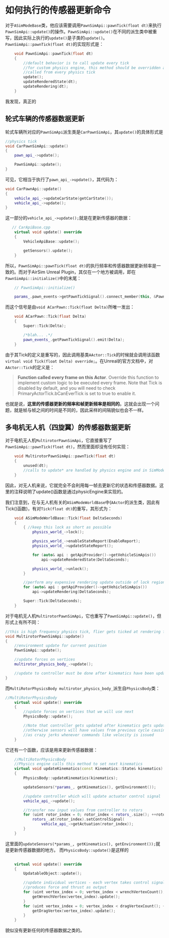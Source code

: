 # 如何执行的传感器更新命令
对于`ASimModeBase`类，他应该需要调用`PawnSimApi::pawnTick(float dt)`来执行`PawnSimApi::update()`的操作。`PawnSimApi::update()`在不同的派生类中被重写，因此实际上执行的`update()`是子类的`update()`。
`PawnSimApi::pawnTick(float dt)`的实现形式是：
```cpp
    void PawnSimApi::pawnTick(float dt)
    {
        //default behavior is to call update every tick
        //for custom physics engine, this method should be overridden and update should be
        //called from every physics tick
        update();
        updateRenderedState(dt);
        updateRendering(dt);
    }
```
我发现，真正的

## 轮式车辆的传感器数据更新
轮式车辆所对应的`PawnSimApi`派生类是`CarPawnSimApi`，其`update()`的具体形式是
```cpp
//physics tick
void CarPawnSimApi::update()
{
    pawn_api_->update();

    PawnSimApi::update();
}
```
可见，它相当于执行了`pawn_api_->update()`，其代码为：
```cpp
void CarPawnApi::update()
{
    vehicle_api_->updateCarState(getCarState());
    vehicle_api_->update();
}
```
这一部分的`vehicle_api_->update();`就是在更新传感器的数据：
```cpp 
   // CarApiBase.cpp
    virtual void update() override
    {
        VehicleApiBase::update();

        getSensors().update();
    }
```
所以，`PawnSimApi::pawnTick(float dt)`的执行频率和传感器数据更新频率是一致的。而对于AirSim Unreal Plugin，其仅在一个地方被调用，即在`PawnSimApi::initialize()`中的末尾：
```cpp
    // PawnSimApi::initialize()

    params_.pawn_events->getPawnTickSignal().connect_member(this, &PawnSimApi::pawnTick);
```
而这个信号是由`void ACarPawn::Tick(float Delta)`所唯一发出：
```cpp
    void ACarPawn::Tick(float Delta)
    {
        Super::Tick(Delta);

        /*blah... .*/
        pawn_events_.getPawnTickSignal().emit(Delta);
    }
```
由于其Tick的定义是重写的，因此调用基类`AActor::Tick`的时候就会调用该函数`virtual void Tick(float Delta) override;`。在Unreal的官方文档中，对`AActor::Tick`的定义是：

> **Function called every frame on this Actor**. Override this function to implement custom logic to be executed every frame. Note that Tick is disabled by default, and you will need to check PrimaryActorTick.bCanEverTick is set to true to enable it.

也就是说，**这里的传感器更新的频率和帧更新频率是相同的**。这就会出现一个问题，就是帧与帧之间的时间是不同的，因此采样的间隔貌似也会不一样。

## 多电机无人机（四旋翼）的传感器数据更新
对于电机无人机`MultirotorPawnSimApi`，它直接重写了`PawnSimApi::pawnTick(float dt)`，然而里面却没有任何实现：
```cpp
    void MultirotorPawnSimApi::pawnTick(float dt)
    {
        unused(dt);
        //calls to update* are handled by physics engine and in SimModeWorldBase
    }
```
因此，对无人机来说，它就完全不会利用每一帧去更新它的状态和传感器数据。这里的注释说明了update()函数是通过physicEngine来实现的。

我们注意到，在与无人机有关的`ASimModeWorldBase`中(`AActor`的派生类，因此有Tick()函数)，有对`Tick(float dt)`的重写，其形式为：
```cpp
    void ASimModeWorldBase::Tick(float DeltaSeconds)
    {
        { //keep this lock as short as possible
            physics_world_->lock();

            physics_world_->enableStateReport(EnableReport);
            physics_world_->updateStateReport();

            for (auto& api : getApiProvider()->getVehicleSimApis())
                api->updateRenderedState(DeltaSeconds);

            physics_world_->unlock();
        }

        //perform any expensive rendering update outside of lock region
        for (auto& api : getApiProvider()->getVehicleSimApis())
            api->updateRendering(DeltaSeconds);

        Super::Tick(DeltaSeconds);
    }
```



对于电机无人机`MultirotorPawnSimApi`，它也重写了`PawnSimApi::update()`，但形式上有所不同：
```cpp
//this is high frequency physics tick, flier gets ticked at rendering frame rate
void MultirotorPawnSimApi::update()
{
    //environment update for current position
    PawnSimApi::update();

    //update forces on vertices
    multirotor_physics_body_->update();

    //update to controller must be done after kinematics have been updated by physics engine
}
```
而`MultiRotorPhysicsBody multirotor_physics_body_`派生自`PhysicsBody`类：
```cpp
//MultiRotorPhysicsBody
    virtual void update() override
    {
        //update forces on vertices that we will use next
        PhysicsBody::update();

        //Note that controller gets updated after kinematics gets updated in updateKinematics
        //otherwise sensors will have values from previous cycle causing lags which will appear
        //as crazy jerks whenever commands like velocity is issued
    }
```
它还有一个函数，应该是用来更新传感器数据：
```cpp
    //MultiRotorPhysicsBody
    //Physics engine calls this method to set next kinematics
    virtual void updateKinematics(const Kinematics::State& kinematics) override
    {
        PhysicsBody::updateKinematics(kinematics);

        updateSensors(*params_, getKinematics(), getEnvironment());

        //update controller which will update actuator control signal
        vehicle_api_->update();

        //transfer new input values from controller to rotors
        for (uint rotor_index = 0; rotor_index < rotors_.size(); ++rotor_index) {
            rotors_.at(rotor_index).setControlSignal(
                vehicle_api_->getActuation(rotor_index));
        }
    }
```
这里面的`updateSensors(*params_, getKinematics(), getEnvironment());`就是更新传感器数据的地方。
而`PhysicsBody::update()`是这样的
```cpp
 
    virtual void update() override
    {
        UpdatableObject::update();

        //update individual vertices - each vertex takes control signal as input and
        //produces force and thrust as output
        for (uint vertex_index = 0; vertex_index < wrenchVertexCount(); ++vertex_index) {
            getWrenchVertex(vertex_index).update();
        }
        for (uint vertex_index = 0; vertex_index < dragVertexCount(); ++vertex_index) {
            getDragVertex(vertex_index).update();
        }
    }
```
貌似没有更新任何的传感器数据之类的。
